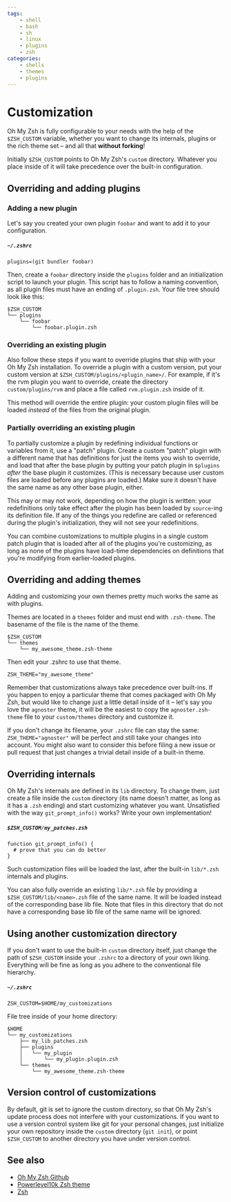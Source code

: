 ```yaml
---
tags:
    - shell
    - bash
    - sh
    - linux
    - plugins
    - zsh
categories:
    - shells
    - themes
    - plugins
---
```


# Customization

Oh My Zsh is fully configurable to your needs with the help of the `$ZSH_CUSTOM` variable, whether you want to change its internals, plugins or the rich theme set – and all that **without forking**!

Initially `$ZSH_CUSTOM` points to Oh My Zsh's `custom` directory. Whatever you place inside of it will take precedence over the built-in configuration.

## Overriding and adding plugins

### Adding a new plugin

Let's say you created your own plugin `foobar` and want to add it to your configuration.

##### `~/.zshrc`

```shell
plugins=(git bundler foobar)
```

Then, create a `foobar` directory inside the `plugins` folder and an initialization script to launch your plugin. This script has to follow a naming convention, as all plugin files must have an ending of `.plugin.zsh`. Your file tree should look like this:

```text
$ZSH_CUSTOM
└── plugins
    └── foobar
        └── foobar.plugin.zsh
```

### Overriding an existing plugin

Also follow these steps if you want to override plugins that ship with your Oh My Zsh installation. To override a plugin with a custom version, put your custom version at `$ZSH_CUSTOM/plugins/<plugin_name>/`. For example, if it's the rvm plugin you want to override, create the directory `custom/plugins/rvm` and place a file called `rvm.plugin.zsh` inside of it.

This method will override the entire plugin: your custom plugin files will be loaded *instead* of the files from the original plugin.

### Partially overriding an existing plugin

To partially customize a plugin by redefining individual functions or variables from it, use a "patch" plugin. Create a custom "patch" plugin with a different name that has definitions for just the items you wish to override, and load that after the base plugin by putting your patch plugin in `$plugins` *after* the base plugin it customizes. (This is necessary because user custom files are loaded before any plugins are loaded.) Make sure it doesn't have the same name as any other base plugin, either.

This may or may not work, depending on how the plugin is written: your redefinitions only take effect after the plugin has been loaded by `source`-ing its definition file. If any of the things you redefine are called or referenced during the plugin's initialization, they will not see your redefinitions.

You can combine customizations to multiple plugins in a single custom patch plugin that is loaded after all of the plugins you're customizing, as long as none of the plugins have load-time dependencies on definitions that you're modifying from earlier-loaded plugins.

## Overriding and adding themes

Adding and customizing your own themes pretty much works the same as with plugins.

Themes are located in a `themes` folder and must end with `.zsh-theme`. The basename of the file is the name of the theme.

```text
$ZSH_CUSTOM
└── themes
    └── my_awesome_theme.zsh-theme
```

Then edit your .zshrc to use that theme.

```shell
ZSH_THEME="my_awesome_theme"
```

Remember that customizations always take precedence over built-ins. If you happen to enjoy a particular theme that comes packaged with Oh My Zsh, but would like to change just a little detail inside of it – let's say you love the `agnoster` theme, it will be the easiest to copy the `agnoster.zsh-theme` file to your `custom/themes` directory and customize it.

If you don't change its filename, your `.zshrc` file can stay the same: `ZSH_THEME="agnoster"` will be perfect and still take your changes into account. You might also want to consider this before filing a new issue or pull request that just changes a trivial detail inside of a built-in theme.

## Overriding internals

Oh My Zsh's internals are defined in its `lib` directory. To change them, just create a file inside the `custom` directory (its name doesn't matter, as long as it has a `.zsh` ending) and start customizing whatever you want. Unsatisfied with the way `git_prompt_info()` works? Write your own implementation!

##### `$ZSH_CUSTOM/my_patches.zsh`

```shell
function git_prompt_info() {
  # prove that you can do better
}
```

Such customization files will be loaded the last, after the built-in `lib/*.zsh` internals and plugins.

You can also fully override an existing `lib/*.zsh` file by providing a `$ZSH_CUSTOM/lib/<name>.zsh` file of the same name. It will be loaded instead of the corresponding base lib file. Note that files in this directory that do not have a corresponding base lib file of the same name will be ignored.

## Using another customization directory

If you don't want to use the built-in `custom` directory itself, just change the path of `$ZSH_CUSTOM` inside your `.zshrc` to a directory of your own liking. Everything will be fine as long as you adhere to the conventional file hierarchy.

##### `~/.zshrc`

```shell
ZSH_CUSTOM=$HOME/my_customizations
```

File tree inside of your home directory:

```text
$HOME
└── my_customizations
    ├── my_lib_patches.zsh
    ├── plugins
    │   └── my_plugin
    │       └── my_plugin.plugin.zsh
    └── themes
        └── my_awesome_theme.zsh-theme
```

## Version control of customizations

By default, git is set to ignore the custom directory, so that Oh My Zsh's update process does not interfere with your customizations. If you want to use a version control system like git for your personal changes, just initialize your own repository inside the `custom` directory (`git init`), or point `$ZSH_CUSTOM` to another directory you have under version control.

## See also

- [Oh My Zsh Github](https://github.com/ohmyzsh/ohmyzsh)
- [Powerlevel10k Zsh theme](../powerlevel10k.md)
- [Zsh](../zsh.md)
